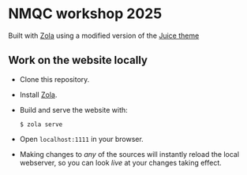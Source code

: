 # NMQC workshop 2025

Built with [Zola](https://www.getzola.org/) using a modified version of the [Juice theme](https://juice.huhu.io/)

## Work on the website locally

- Clone this repository.
- Install [Zola](https://www.getzola.org/documentation/getting-started/installation/).
- Build and serve the website with:

  ```
  $ zola serve
  ```
- Open `localhost:1111` in your browser.
- Making changes to *any* of the sources will instantly reload the local
  webserver, so you can look *live* at your changes taking effect.
